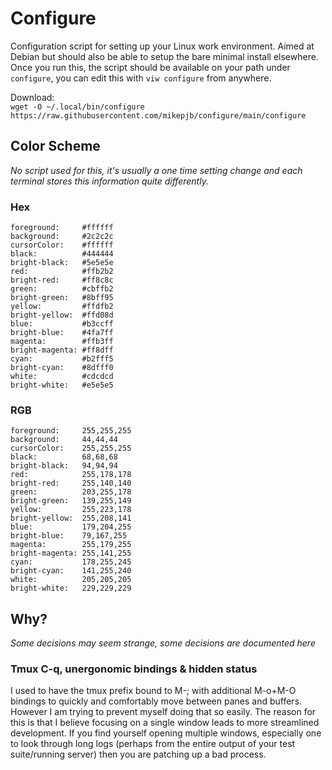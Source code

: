 # Configure

Configuration script for setting up your Linux work environment.
Aimed at Debian but should also be able to setup the bare minimal install
elsewhere. Once you run this, the script should be available on your path
under `configure`, you can edit this with `viw configure` from anywhere.

Download:  
`wget -O ~/.local/bin/configure https://raw.githubusercontent.com/mikepjb/configure/main/configure`

## Color Scheme

_No script used for this, it's usually a one time setting change and each terminal stores this information quite differently._

### Hex
```
foreground:     #ffffff
background:     #2c2c2c
cursorColor:    #ffffff
black:          #444444
bright-black:   #5e5e5e
red:            #ffb2b2
bright-red:     #ff8c8c
green:          #cbffb2
bright-green:   #8bff95
yellow:         #ffdfb2
bright-yellow:  #ffd08d
blue:           #b3ccff
bright-blue:    #4fa7ff
magenta:        #ffb3ff
bright-magenta: #ff8dff
cyan:           #b2fff5
bright-cyan:    #8dfff0
white:          #cdcdcd
bright-white:   #e5e5e5
```

### RGB
```
foreground:     255,255,255
background:     44,44,44
cursorColor:    255,255,255
black:          68,68,68
bright-black:   94,94,94
red:            255,178,178
bright-red:     255,140,140
green:          203,255,178
bright-green:   139,255,149
yellow:         255,223,178
bright-yellow:  255,208,141
blue:           179,204,255
bright-blue:    79,167,255
magenta:        255,179,255
bright-magenta: 255,141,255
cyan:           178,255,245
bright-cyan:    141,255,240
white:          205,205,205
bright-white:   229,229,229
```

## Why?

_Some decisions may seem strange, some decisions are documented here_

### Tmux C-q, unergonomic bindings & hidden status

I used to have the tmux prefix bound to M-; with additional M-o+M-O bindings to
quickly and comfortably move between panes and buffers. However I am trying to
prevent myself doing that so easily. The reason for this is that I believe
focusing on a single window leads to more streamlined development. If you find
yourself opening multiple windows, especially one to look through long logs
(perhaps from the entire output of your test suite/running server) then you are
patching up a bad process.
